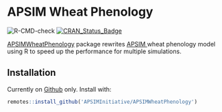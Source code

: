 # APSIM Wheat Phenology

![R-CMD-check](https://github.com/APSIMInitiative/APSIMWheatPhenology/workflows/R-CMD-check/badge.svg)
[![CRAN_Status_Badge](http://www.r-pkg.org/badges/version/APSIMWheatPhenology)](https://cran.r-project.org/package=APSIMWheatPhenology)



[APSIMWheatPhenology](https://apsimwheatphenology.bangyou.me) package rewrites [APSIM ](https://www.apsim.info/) wheat phenology model using R to speed up the performance for multiple simulations.


## Installation

Currently on [Github](https://github.com/APSIMInitiative/APSIMWheatPhenology) only. Install with:

```r
remotes::install_github('APSIMInitiative/APSIMWheatPhenology')
```


